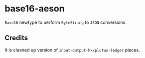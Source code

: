 # base16-aeson

`Base16` newtype to perform `ByteString` to `JSON` conversions.

## Credits

It is cleaned up version of `input-output-hk/plutus-ledger` pieces.
